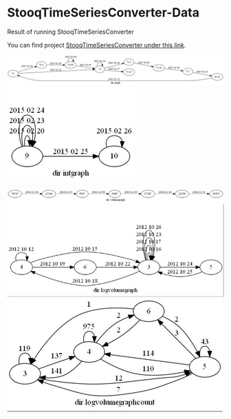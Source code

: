 # StooqTimeSeriesConverter-Data
Result of running StooqTimeSeriesConverter



You can find project  [StooqTimeSeriesConverter under this link](https://github.com/arekbee/StooqTimeSeriesConverter).




![Graph of stock time series ](Doc/Example/Graph/graph.dot.jpg)
![Graph of integer values ](Doc/Example/Graph/intgraph.dot.jpg)


![GitHub Logo](Doc/Example/Graph/volumegraph.dot.jpg)
![GitHub Logo](Doc/Example/Graph/logvolumegraph.dot.jpg)
![GitHub Logo](Doc/Example/Graph/logvolumegraphcount.dot.jpg)

